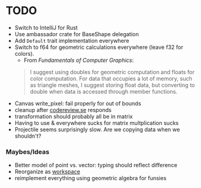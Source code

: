 # TODO

* Switch to IntelliJ for Rust
* Use ambassador crate for BaseShape delegation
* Add `Default` trait implementation everywhere
* Switch to f64 for geometric calculations everywhere (leave f32 for colors).
    - From _Fundamentals of Computer Graphics_:
    > I suggest using doubles for geometric computation and floats for color computation. For data that occupies a lot of memory, such as triangle meshes, I suggest storing float data, but converting to double when data is accessed through member functions.
* Canvas write_pixel: fail properly for out of bounds
* cleanup after [codereview.se](https://codereview.stackexchange.com/questions/236895/color-and-canvas-implementations-in-rust-for-ray-tracer-challenge) responds
* transformation should probably all be in matrix
* Having to use & everywhere sucks for matrix multplication sucks
* Projectile seems surprisingly slow. Are we copying data when we shouldn't?

### Maybes/Ideas

* Better model of point vs. vector: typing should reflect difference
* Reorganize as [workspace](https://doc.rust-lang.org/cargo/reference/manifest.html#the-workspace-section)
* reimplement everything using geometric algebra for funsies
